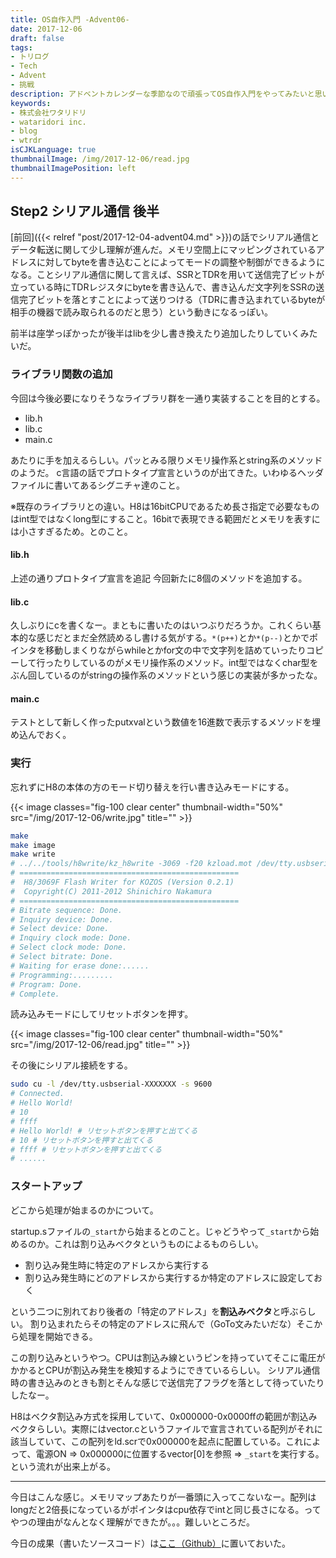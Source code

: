 ```yaml
---
title: OS自作入門 -Advent06-
date: 2017-12-06
draft: false
tags:
- トリログ
- Tech
- Advent
- 挑戦
description: アドベントカレンダーな季節なので頑張ってOS自作入門をやってみたいと思います。今回は2step目の後半です！
keywords:
- 株式会社ワタリドリ
- wataridori inc.
- blog
- wtrdr
isCJKLanguage: true
thumbnailImage: /img/2017-12-06/read.jpg
thumbnailImagePosition: left
---
```


## Step2 シリアル通信 後半

[前回]({{< relref "post/2017-12-04-advent04.md" >}})の話でシリアル通信とデータ転送に関して少し理解が進んだ。メモリ空間上にマッピングされているアドレスに対してbyteを書き込むことによってモードの調整や制御ができるようになる。ことシリアル通信に関して言えば、SSRとTDRを用いて送信完了ビットが立っている時にTDRレジスタにbyteを書き込んで、書き込んだ文字列をSSRの送信完了ビットを落とすことによって送りつける（TDRに書き込まれているbyteが相手の機器で読み取られるのだと思う）という動きになるっぽい。

前半は座学っぽかったが後半はlibを少し書き換えたり追加したりしていくみたいだ。

### ライブラリ関数の追加

今回は今後必要になりそうなライブラリ群を一通り実装することを目的とする。

- lib.h
- lib.c
- main.c

あたりに手を加えるらしい。パッとみる限りメモリ操作系とstring系のメソッドのようだ。
c言語の話でプロトタイプ宣言というのが出てきた。いわゆるヘッダファイルに書いてあるシグニチャ達のこと。

※既存のライブラリとの違い。H8は16bitCPUであるため長さ指定で必要なものはint型ではなくlong型にすること。16bitで表現できる範囲だとメモリを表すには小さすぎるため。とのこと。

#### lib.h

上述の通りプロトタイプ宣言を追記
今回新たに8個のメソッドを追加する。

#### lib.c

久しぶりにcを書くなー。まともに書いたのはいつぶりだろうか。これくらい基本的な感じだとまだ全然読めるし書ける気がする。`*(p++)`とか`*(p--)`とかでポインタを移動しまくりながらwhileとかfor文の中で文字列を詰めていったりコピーして行ったりしているのがメモリ操作系のメソッド。int型ではなくchar型をぶん回しているのがstringの操作系のメソッドという感じの実装が多かったな。

#### main.c

テストとして新しく作ったputxvalという数値を16進数で表示するメソッドを埋め込んでおく。

### 実行

忘れずにH8の本体の方のモード切り替えを行い書き込みモードにする。

{{< image classes="fig-100 clear center" thumbnail-width="50%" src="/img/2017-12-06/write.jpg" title="" >}}

```sh
make
make image
make write
# ../../tools/h8write/kz_h8write -3069 -f20 kzload.mot /dev/tty.usbserial-FT0BTH3I
# =================================================
#  H8/3069F Flash Writer for KOZOS (Version 0.2.1)
#  Copyright(C) 2011-2012 Shinichiro Nakamura
# =================================================
# Bitrate sequence: Done.
# Inquiry device: Done.
# Select device: Done.
# Inquiry clock mode: Done.
# Select clock mode: Done.
# Select bitrate: Done.
# Waiting for erase done:......
# Programming:.........
# Program: Done.
# Complete.
```

読み込みモードにしてリセットボタンを押す。

{{< image classes="fig-100 clear center" thumbnail-width="50%" src="/img/2017-12-06/read.jpg" title="" >}}

その後にシリアル接続をする。

```sh
sudo cu -l /dev/tty.usbserial-XXXXXXX -s 9600
# Connected.
# Hello World!
# 10
# ffff
# Hello World! # リセットボタンを押すと出てくる
# 10 # リセットボタンを押すと出てくる
# ffff # リセットボタンを押すと出てくる
# ......
```

### スタートアップ

どこから処理が始まるのかについて。

startup.sファイルの`_start`から始まるとのこと。じゃどうやって`_start`から始めるのか。これは割り込みベクタというものによるものらしい。

- 割り込み発生時に特定のアドレスから実行する
- 割り込み発生時にどのアドレスから実行するか特定のアドレスに設定しておく

という二つに別れており後者の「特定のアドレス」を**割込みベクタ**と呼ぶらしい。
割り込まれたらその特定のアドレスに飛んで（GoTo文みたいだな）そこから処理を開始できる。

この割り込みというやつ。CPUは割込み線というピンを持っていてそこに電圧がかかるとCPUが割込み発生を検知するようにできているらしい。
シリアル通信時の書き込みのときも割とそんな感じで送信完了フラグを落として待っていたりしたなー。

H8はベクタ割込み方式を採用していて、0x000000-0x0000ffの範囲が割込みベクタらしい。実際にはvector.cというファイルで宣言されている配列がそれに該当していて、この配列をld.scrで0x000000を起点に配置している。これによって、電源ON => 0x000000に位置するvector[0]を参照 => `_start`を実行する。という流れが出来上がる。

----------------

今日はこんな感じ。メモリマップあたりが一番頭に入ってこないなー。配列はlongだと2倍長になっているがポインタはcpu依存でintと同じ長さになる。ってやつの理由がなんとなく理解ができたが。。。難しいところだ。

今日の成果（書いたソースコード）は[ここ（Github）](https://github.com/wtrdr/os-advent2017/commit/61bbf4d5a3ef1216d83ebb1ab4b0e89eeb1357c3)に置いておいた。
